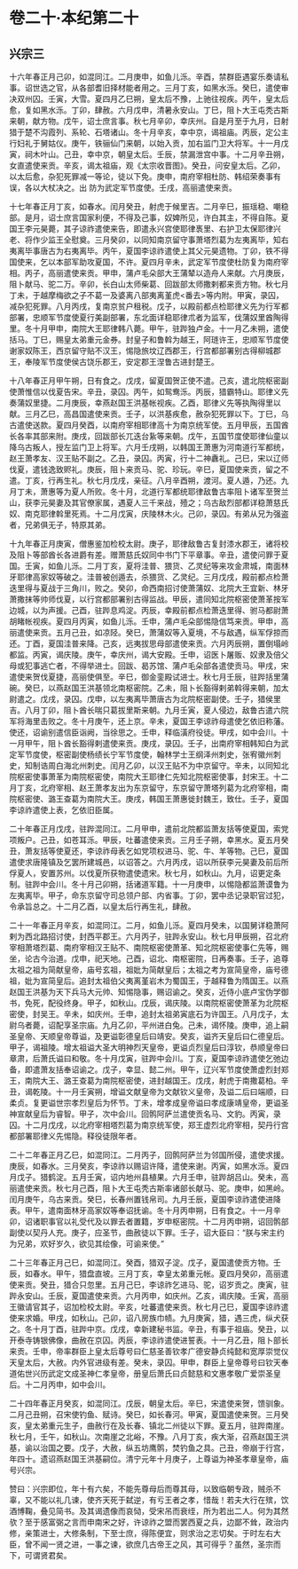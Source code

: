 # 卷二十·本纪第二十

## 兴宗三

十六年春正月己卯，如混同江。二月庚申，如鱼儿泺。辛酉，禁群臣遇宴乐奏请私事。诏世选之官，从各部耆旧择材能者用之。三月丁亥，如黑水泺。癸巳，遣使审决双州囚。壬寅，大雪。夏四月乙巳朔，皇太后不豫，上驰往视疾。丙午，皇太后愈，复如黑水泺。丁卯，肆赦。六月戊申，清暑永安山。丁巳，阻卜大王屯秃古斯来朝，献方物。戊午，诏士庶言事。秋七月辛卯，幸庆州。自是月至于九月，日射猎于楚不沟霞列、系轮、石塔诸山。冬十月辛亥，幸中京，谒祖庙。丙辰，定公主行妇礼于舅姑仪。庚午，铁骊仙门来朝，以始入贡，加右监门卫大将军。十一月戊寅，祠木叶山。己丑，幸中京，朝皇太后。壬辰，禁漏泄宫中事。十二月辛丑朔，女直遣使来贡。辛亥，谒太祖庙，观《太宗收晋图》。癸丑，问安皇太后。乙卯，以太后愈，杂犯死罪减一等论，徒以下免。庚申，南府宰相杜防、韩绍荣奏事有误，各以大杖决之。出 防为武定军节度使。壬戌，高丽遣使来贡。

十七年春正月丁亥，如春水。闰月癸丑，射虎于候里吉。二月辛巳，振瑶稳、嘲稳部。是月，诏士庶言国家利便，不得及己事，奴婢所见，许白其主，不得自陈。夏国王李元昊薨，其子谅祚遣使来告，即遣永兴宫使耶律褭里、右护卫太保耶律兴老、将作少监王全慰奠。三月癸卯，以同知南京留守事萧塔烈葛为左夷离毕，知右夷离毕事唐古为右夷离毕。丙午，夏国李谅祚遣使上其父元昊遗物。丁卯，铁不得国使来，乞以本部军助攻夏国，不许。夏四月辛未，武定军节度使杜防复为南府宰相。丙子，高丽遣使来贡。甲申，蒲卢毛朵部大王蒲辇以造舟人来献。六月庚辰，阻卜献马、驼二万。辛卯，长白山太师柴葛、回跋部太师撒剌都来贡方物。秋七月丁未，于越摩梅欲之子不葛一及婆离八部夷离堇虎<番去>等内附。甲寅，录囚，减杂犯死罪。八月丙戌，复南京贫户租税。戊子，以殿前都点检耶律义先为行军都部署，忠顺军节度使夏行美副部署，东北面详稳耶律朮者为监军，伐蒲奴里酋陶得里。冬十月甲申，南院大王耶律韩八薨。甲午，驻跸独卢金。十一月乙未朔，遣使括马。丁巳，赐皇太弟重元金券。封皇子和鲁斡为越王，阿琏许王，忠顺军节度使谢家奴陈王，西京留守贴不汉王，惕隐旅坟辽西郡王，行宫都部署别古得柳城郡王，奉陵军节度使侯古饶乐郡王，安定郡王涅鲁古进封楚王。

十八年春正月甲午朔，日有食之。戊戌，留夏国贺正使不遣。己亥，遣北院枢密副使萧惟信以伐夏告宋。辛丑，录囚。丙午，如鸳鸯泺。丙辰，猎霸特山。耶律义先奏蒲奴里捷。二月庚辰，幸燕赵国王洪基帐视疾。乙酉，耶律义先等执陶得里以献。三月乙巳，高昌国遣使来贡。壬子，以洪基疾愈，赦杂犯死罪以下。丁巳，乌古遣使送款。夏四月癸酉，以南府宰相耶律高十为南京统军使。五月甲辰，五国酋长各率其部来附。庚戌，回跋部长兀迭台紥等来朝。戊午，五国节度使耶律仙童以降乌古叛人，授左监门卫上将军。六月壬戌朔，以韩国王萧惠为河南道行军都统，赵王萧孝友、汉王贴不副之。乙丑，录囚。丙寅，行十二神纛礼。己巳，宋以辽师伐夏，遣钱逸致赆礼。庚辰，阻卜来贡马、驼、珍玩。辛巳，夏国使来贡，留之不遣。丁亥，行再生礼。秋七月戊戌，亲征。八月辛酉朔，渡河。夏人遁，乃还。九月丁未，萧惠等为夏人所败。冬十月，北道行军都统耶律敌鲁古率阻卜诸军至贺兰山，获李元昊妻及其官僚家属，遇夏人三千来战，殪之；乌古敌烈部都详稳萧慈氏奴、南克耶律斡里死焉。十二月戊寅，庆陵林木火。己卯，录囚。有弟从兄为强盗者，兄弟俱无子，特原其弟。

十九年春正月庚寅，僧惠鉴加检校太尉。庚子，耶律敌鲁古复封漆水郡王，诸将校及阻卜等部酋长各进爵有差。赠萧慈氏奴同中书门下平章事。辛丑，遣使问罪于夏国。壬寅，如鱼儿泺。二月丁亥，夏将洼普、猥货、乙灵纪等来攻金肃城，南面林牙耶律高家奴等破之。洼普被创遁去，杀猥货、乙灵纪。三月戊戌，殿前都点检萧迭里得与夏战于三角川，败之。癸卯，命西南招讨使萧蒲奴、北院大王宜新、林牙萧撒抹等帅师伐夏，以行宫都部署别古得监战。甲辰，遣同知北院枢密使萧革按军边城，以为声援。己酉，驻跸息鸡淀。丙辰，幸殿前都点检萧迭里得、驸马都尉萧胡睹帐视疾。夏四月丙寅，如鱼儿泺。壬申，蒲卢毛朵部惕隐信笃来贡。甲申，高丽遣使来贡。五月己丑，如凉陉。癸巳，萧蒲奴等入夏境，不与敌遇，纵军俘掠而还。丁酉，夏国洼普来降。己亥，远夷拔思母部遣使来贡。六月丙辰朔，置倒塌岭都监。丙寅，谒庆陵。庚午，幸庆州，谒大安殿。壬申，诏医卜屠贩、奴隶及倍父母或犯事逃亡者，不得举进士。回跋、曷苏馆、蒲卢毛朵部各遣使贡马。甲戌，宋遣使来贺伐夏捷，高丽使俱至。辛巳，御金銮殿试进士。秋七月壬辰，驻跸括里蒲碗。癸巳，以燕赵国王洪基领北南枢密院。乙未，阻卜长豁得剌弟斡得来朝，加太尉遣之。戊戌，录囚。戊申，以左夷离毕萧唐古为北院枢密副使。壬子，猎侯里吉。八月丁卯，阻卜酋长喘只葛拔里斯来朝。九月壬寅，夏人侵边，敌鲁古遣六院军将海里击败之。冬十月庚午，还上京。辛未，夏国王李谅祚母遣使乞依旧称藩。使还，诏谕别遣信臣诣阙，当徐思之。壬申，释临潢府役徒。甲戌，如中会川。十一月甲午，阻卜酋长豁得剌遣使来贡。庚戌，录囚。壬子，出南府宰相韩知白为武定军节度使，枢密副使杨绩长宁军节度使，翰林学士王纲泽州刺史，张宥徽州刺史，知制诰周白海北州刺史。闰月乙卯，以汉王贴不为中京留守。辛未，以同知北院枢密使事萧革为南院枢密使，南院大王耶律仁先知北院枢密使事，封宋王。十二月丁亥，北府宰相、赵王萧孝友出为东京留守，东京留守萧塔列葛为北府宰相，南院枢密使、潞王查葛为南院大王。庚戌，韩国王萧惠徙封魏王，致仕。壬子，夏国李谅祚遣使上表，乞依旧臣属。

二十年春正月戊戌，驻跸混同江。二月甲申，遣前北院都监萧友括等使夏国，索党项叛户。己丑，如苍耳泺。甲辰，吐蕃遣使来贡。三月壬子朔，幸黑水。夏五月癸丑，萧友括等使夏还，李谅祚母表乞如党项权进马、驼、牛、羊等物。己巳，夏国遣使求唐隆镇及乞罢所建城邑，以诏答之。六月丙戌，诏以所获李元昊妻及前后所俘夏人，安置苏州。以伐夏所获物遣使遗宋。秋七月，如秋山。九月，诏更定条制。驻跸中会川。冬十月己卯朔，括诸道军籍。十一月庚申，以惕隐都监萧谟鲁为左夷离毕。甲子，命东京留守司总领户部、内省事。丁卯，罢中丞记录职官过犯，令承旨总之。十二月乙酉，以皇太后行再生礼，肆赦。

二十一年春正月辛亥，如混同江。二月，如鱼儿泺。夏四月癸未，以国舅详稳萧阿剌为西北路招讨使，封西平郡王。六月丙子，驻跸永安山。秋七月甲辰朔，召北府宰相萧塔烈葛、南府宰相汉王贴不、南院枢密使萧革、知北院枢密使事仁先等，赐坐，论古今治道。戊申，祀天地。己酉，诏北、南枢密院，日再奏事。壬子，追尊太祖之祖为简献皇帝，庙号玄祖，祖妣为简献皇后；太祖之考为宣简皇帝，庙号德祖，妣为宣简皇后。追封太祖伯父夷离堇岩木为蜀国王，于越释鲁为隋国王。以燕赵国王洪基为天下兵马大元帅、知惕隐事，赐诏谕之。癸亥，近侍小底卢宝伪学御书，免死，配役终身。甲子，如秋山。戊辰，谒庆陵。以南院枢密使萧革为北院枢密使，封吴王。辛未，如庆州。壬申，追封太祖弟寅底石为许国王。八月戊子，太尉乌者薨，诏配享圣宗庙。九月乙卯，平州进白兔。己未，谒怀陵。庚申，追上嗣圣皇帝、天顺皇帝尊谥，及更谥彰德皇后曰靖安。癸亥，谥齐天皇后曰仁德皇后。甲子，谒祖陵。增太祖谥大圣大明神烈天皇帝，更谥贞烈皇后曰淳钦，恭顺皇帝曰章肃，后萧氏谥曰和敬。冬十月戊寅，驻跸中会川。丁亥，夏国李谅祚遣使乞弛边备，即遣萧友括奉诏谕之。戊子，幸显、懿二州。甲午，辽兴军节度使萧虚烈封郑王，南院大王、潞王查葛为南院枢密使，进封越国王。戊戌，射虎于南撒葛柏。辛丑，谒乾陵。十一月壬寅朔，增谥文献皇帝为文献钦义皇帝，及谥二后曰端顺，曰柔贞。复更谥世宗孝烈皇后为怀节。丁未，增孝成皇帝谥曰孝成康靖皇帝，更谥圣神宣献皇后为睿智。甲子，次中会川。回鹘阿萨兰遣使贡名马、文豹。丙寅，录囚。十二月戊戌，以北府宰相塔烈葛为南京统军使，郑王虚烈北府宰相，契丹行宫都部署耶律义先惕隐。释役徒限年者。

二十二年春正月乙巳，如混同江。二月丙子，回鹘阿萨兰为邻国所侵，遣使求援。庚辰，如春水。三月癸亥，李谅祚以赐诏许降，遣使来谢。丙寅，如黑水泺。夏四月戊子。猎鹤淀。五月壬寅，诏内地州县植果。六月壬申，驻跸胡吕山。癸未，高丽遣使来贡。秋七月己酉，阻卜大王屯秃古斯率诸部长献马、驼。庚申，如黑岭。闰月庚午，乌古来贡。癸巳，长春州置钱帛司。九月壬辰，夏国李谅祚遣使进降表。甲午，遣南面林牙高家奴等奉诏抚谕。冬十月丙申朔，日有食之。十一月辛卯，诏诸职事官以礼受代及以罪去者置籍，岁申枢密院。十二月丙申朔，诏回鹘部副使以契丹人充。庚子，应圣节，曲赦徒以下罪。壬子，诏大臣曰：“朕与宋主约为兄弟，欢好岁久，欲见其绘像，可谕来使。”

二十三年春正月己巳，如混同江。癸酉，猎双子淀。戊子，夏国遣使贡方物。壬辰，如春水。甲午，猎盘直坡。三月丁亥，幸皇太弟重元帐。夏四月癸卯，高丽遣使来贡。癸丑，猎合只忽里。五月己巳，李谅祚乞进马、驼，诏岁贡之。庚寅，驻跸永安山。壬辰，夏国遣使来贡。六月丙申，如庆州。乙亥，谒庆陵。壬寅，高丽王徽请官其子，诏加检校太尉。辛亥，吐蕃遣使来贡。秋七月己巳，夏国李谅祚遣使来求婚。甲戌，如秋山。己卯，诏八房族巾帻。九月庚寅，猎，遇三虎，纵犬获之。冬十月丁酉，驻跸中京。戊戌，幸新建秘书监。辛丑，有事于祖庙。癸丑，以开泰寺铸银佛像，曲赦在京囚。丙辰，李谅祚遣使进誓表。十一月乙丑，阻卜部长来贡。壬申，帝率群臣上皇太后尊号曰仁慈圣善钦孝广德安静贞纯懿和宽厚崇觉仪天皇太后，大赦。内外官进级有差。癸未，录囚。甲申，群臣上皇帝尊号曰钦天奉道佑世兴历武定文成圣神仁孝皇帝，册皇后萧氏曰贞懿慈和文惠孝敬广爱崇圣皇后。十二月丙申，如中会川。

二十四年春正月癸亥，如混同江。戊辰，朝皇太后。辛巳，宋遣使来贺，馈驯象。二月己丑朔，召宋使钓鱼、赋诗。癸巳，如长春河。甲寅，夏国遣使来贺。三月癸亥，皇太弟重元生子，曲赦行在及长春、镇北二州徒以下罪。夏五月，驻跸南崖。秋七月，壬午，如秋山。次南崖之北峪，不豫。八月丁亥，疾大渐，召燕赵国王洪基，谕以治国之要。戊子，大赦，纵五坊鹰鹘，焚钓鱼之具。己丑，帝崩于行宫，年四十。遗诏燕赵国王洪基嗣位。清宁元年十月庚子，上尊谥为神圣孝章皇帝，庙号兴宗。

赞曰：兴宗即位，年十有六矣，不能先尊母后而尊其母，以致临朝专政，贼杀不辜，又不能以礼几谏，使齐天死于弑逆，有亏王者之孝，惜哉！若夫大行在殡，饮酒博鞠，叠见简书。及其谒遗像而哀恸，受宋吊而衰绖，所为若出二人。何为其然欤？至于感富弼之言而申南宋之好，许谅祚之盟而罢西夏之兵，边鄙不耸，政治内修，亲策进士，大修条制，下至士庶，得陈便宜，则求治之志切矣。于时左右大臣，曾不闻一贤之进，一事之谏，欲庶几古帝王之风，其可得乎？虽然，圣宗而下，可谓贤君矣。
